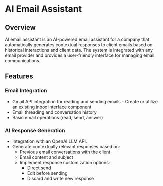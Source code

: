 # AI Email Assistant

## Overview

AI email assistant is an AI-powered email assistant for a company that automatically generates contextual responses to client emails based on historical interactions and client data. The system is integrated with any email provider and provides a user-friendly interface for managing email communications.

## Features

### Email Integration

- Gmail API integration for reading and sending emails - Create or utilize an existing inbox interface component
- Email threading and conversation history
- Basic email operations (read, send, answer)

### AI Response Generation

- Integration with an OpenAI LLM API.
- Generate contextually relevant responses based on:
  - Previous email conversations with the client
  - Email content and subject
  - Implement response customization options:
    - Direct send
    - Edit before sending
    - Discard and write new response
